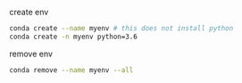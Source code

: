 create env
```bash
conda create --name myenv # this does not install python
conda create -n myenv python=3.6
```

remove env
```bash
conda remove --name myenv --all
```
